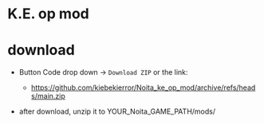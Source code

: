 # K.E. op mod

# download

* Button Code drop down -> `Download ZIP` or the link:

    * https://github.com/kiebekierror/Noita_ke_op_mod/archive/refs/heads/main.zip
 
* after download, unzip it to YOUR_Noita_GAME_PATH/mods/

